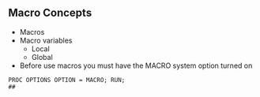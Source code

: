 ## Macro Concepts
- Macros 
- Macro variables
  - Local
  - Global
- Before use macros you must have the MACRO system option turned on
```sas
PROC OPTIONS OPTION = MACRO; RUN;
## 


